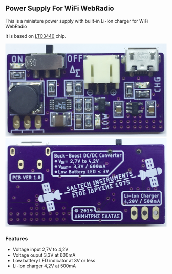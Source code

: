 ## Power Supply For WiFi WebRadio

This is a miniature power supply with built-in Li-Ion charger for WiFi WebRadio

It is based on [LTC3440](https://www.analog.com/en/products/ltc3440.html) chip.

![Top](Photos/top.png)
![Bottom](Photos/bottom.png)

### Features

- Voltage input 2,7V to 4,2V
- Voltage ouput 3,3V at 600mA
- Low battery LED indicator at 3V or less
- Li-Ion charger 4,2V at 500mA
